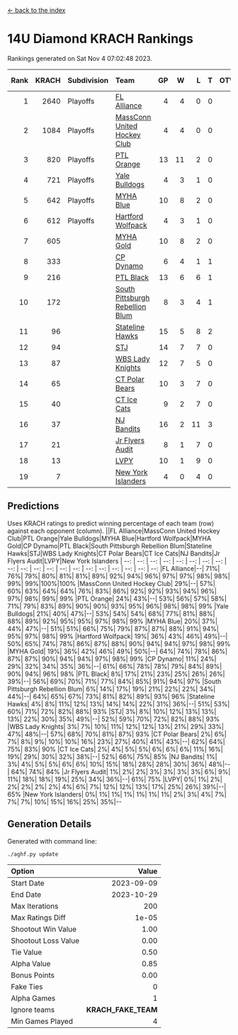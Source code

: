 [<- back to the index](readme.md)
# 14U Diamond KRACH Rankings
Rankings generated on Sat Nov  4 07:02:48 2023.

Rank|KRACH|Subdivision|Team|GP|W|L|T|OTW|OTL|SoS|Exp Wins|Win Diff
---:|---:|:---|:---|---:|---:|---:|---:|---:|---:|---:|---:|---:
1|2640|Playoffs|[FL Alliance](https://gamesheetstats.com/seasons/3663/teams/156905/schedule)|4|4|0|0|0|0|84|4.8|-0.0
2|1084|Playoffs|[MassConn United Hockey Club](https://gamesheetstats.com/seasons/3663/teams/140810/schedule)|4|4|0|0|0|0|34|4.8|-0.0
3|820|Playoffs|[PTL Orange](https://gamesheetstats.com/seasons/3663/teams/140821/schedule)|13|11|2|0|1|0|192|11.9|0.0
4|721|Playoffs|[Yale Bulldogs](https://gamesheetstats.com/seasons/3663/teams/156906/schedule)|4|3|1|0|0|0|311|3.9|0.0
5|642|Playoffs|[MYHA Blue](https://gamesheetstats.com/seasons/3663/teams/140816/schedule)|10|8|2|0|1|0|182|8.9|0.0
6|612|Playoffs|[Hartford Wolfpack](https://gamesheetstats.com/seasons/3663/teams/140814/schedule)|4|3|1|0|0|1|228|3.9|0.0
7|605||[MYHA Gold](https://gamesheetstats.com/seasons/3663/teams/140824/schedule)|10|8|2|0|0|0|242|8.9|0.0
8|333||[CP Dynamo](https://gamesheetstats.com/seasons/3663/teams/140823/schedule)|6|4|1|1|0|0|160|5.4|0.0
9|216||[PTL Black](https://gamesheetstats.com/seasons/3663/teams/140815/schedule)|13|6|6|1|0|0|490|7.3|-0.0
10|172||[South Pittsburgh Rebellion Blum](https://gamesheetstats.com/seasons/3663/teams/140812/schedule)|8|3|4|1|0|0|308|4.4|0.0
11|96||[Stateline Hawks](https://gamesheetstats.com/seasons/3663/teams/140813/schedule)|15|5|8|2|0|0|356|6.9|0.0
12|94||[STJ](https://gamesheetstats.com/seasons/3663/teams/140822/schedule)|14|7|7|0|0|0|251|7.9|0.0
13|87||[WBS Lady Knights](https://gamesheetstats.com/seasons/3663/teams/140825/schedule)|12|7|5|0|0|0|289|7.9|0.0
14|65||[CT Polar Bears](https://gamesheetstats.com/seasons/3663/teams/140818/schedule)|10|3|7|0|0|0|437|3.9|0.0
15|40||[CT Ice Cats](https://gamesheetstats.com/seasons/3663/teams/140826/schedule)|9|2|7|0|0|1|411|2.9|0.0
16|37||[NJ Bandits](https://gamesheetstats.com/seasons/3663/teams/140828/schedule)|16|2|11|3|0|0|430|4.4|0.0
17|21||[Jr Flyers Audit](https://gamesheetstats.com/seasons/3663/teams/140819/schedule)|8|1|7|0|0|0|276|1.9|0.0
18|13||[LVPY](https://gamesheetstats.com/seasons/3663/teams/140820/schedule)|10|1|9|0|0|0|250|1.9|0.0
19|7||[New York Islanders](https://gamesheetstats.com/seasons/3663/teams/140832/schedule)|4|0|4|0|0|0|161|0.9|0.0

## Predictions
Uses KRACH ratings to predict winning percentage of each team (row) against each opponent (column).
||FL Alliance|MassConn United Hockey Club|PTL Orange|Yale Bulldogs|MYHA Blue|Hartford Wolfpack|MYHA Gold|CP Dynamo|PTL Black|South Pittsburgh Rebellion Blum|Stateline Hawks|STJ|WBS Lady Knights|CT Polar Bears|CT Ice Cats|NJ Bandits|Jr Flyers Audit|LVPY|New York Islanders
| --: | --: | --: | --: | --: | --: | --: | --: | --: | --: | --: | --: | --: | --: | --: | --: | --: | --: | --: | --: 
|FL Alliance|--| 71%| 76%| 79%| 80%| 81%| 81%| 89%| 92%| 94%| 96%| 97%| 97%| 98%| 98%| 99%| 99%|100%|100%
|MassConn United Hockey Club| 29%|--| 57%| 60%| 63%| 64%| 64%| 76%| 83%| 86%| 92%| 92%| 93%| 94%| 96%| 97%| 98%| 99%| 99%
|PTL Orange| 24%| 43%|--| 53%| 56%| 57%| 58%| 71%| 79%| 83%| 89%| 90%| 90%| 93%| 95%| 96%| 98%| 98%| 99%
|Yale Bulldogs| 21%| 40%| 47%|--| 53%| 54%| 54%| 68%| 77%| 81%| 88%| 88%| 89%| 92%| 95%| 95%| 97%| 98%| 99%
|MYHA Blue| 20%| 37%| 44%| 47%|--| 51%| 51%| 66%| 75%| 79%| 87%| 87%| 88%| 91%| 94%| 95%| 97%| 98%| 99%
|Hartford Wolfpack| 19%| 36%| 43%| 46%| 49%|--| 50%| 65%| 74%| 78%| 86%| 87%| 88%| 90%| 94%| 94%| 97%| 98%| 99%
|MYHA Gold| 19%| 36%| 42%| 46%| 49%| 50%|--| 64%| 74%| 78%| 86%| 87%| 87%| 90%| 94%| 94%| 97%| 98%| 99%
|CP Dynamo| 11%| 24%| 29%| 32%| 34%| 35%| 36%|--| 61%| 66%| 78%| 78%| 79%| 84%| 89%| 90%| 94%| 96%| 98%
|PTL Black|  8%| 17%| 21%| 23%| 25%| 26%| 26%| 39%|--| 56%| 69%| 70%| 71%| 77%| 84%| 85%| 91%| 94%| 97%
|South Pittsburgh Rebellion Blum|  6%| 14%| 17%| 19%| 21%| 22%| 22%| 34%| 44%|--| 64%| 65%| 67%| 73%| 81%| 82%| 89%| 93%| 96%
|Stateline Hawks|  4%|  8%| 11%| 12%| 13%| 14%| 14%| 22%| 31%| 36%|--| 51%| 53%| 60%| 71%| 72%| 82%| 88%| 93%
|STJ|  3%|  8%| 10%| 12%| 13%| 13%| 13%| 22%| 30%| 35%| 49%|--| 52%| 59%| 70%| 72%| 82%| 88%| 93%
|WBS Lady Knights|  3%|  7%| 10%| 11%| 12%| 12%| 13%| 21%| 29%| 33%| 47%| 48%|--| 57%| 68%| 70%| 81%| 87%| 93%
|CT Polar Bears|  2%|  6%|  7%|  8%|  9%| 10%| 10%| 16%| 23%| 27%| 40%| 41%| 43%|--| 62%| 64%| 75%| 83%| 90%
|CT Ice Cats|  2%|  4%|  5%|  5%|  6%|  6%|  6%| 11%| 16%| 19%| 29%| 30%| 32%| 38%|--| 52%| 66%| 75%| 85%
|NJ Bandits|  1%|  3%|  4%|  5%|  5%|  6%|  6%| 10%| 15%| 18%| 28%| 28%| 30%| 36%| 48%|--| 64%| 74%| 84%
|Jr Flyers Audit|  1%|  2%|  2%|  3%|  3%|  3%|  3%|  6%|  9%| 11%| 18%| 18%| 19%| 25%| 34%| 36%|--| 61%| 75%
|LVPY|  0%|  1%|  2%|  2%|  2%|  2%|  2%|  4%|  6%|  7%| 12%| 12%| 13%| 17%| 25%| 26%| 39%|--| 65%
|New York Islanders|  0%|  1%|  1%|  1%|  1%|  1%|  1%|  2%|  3%|  4%|  7%|  7%|  7%| 10%| 15%| 16%| 25%| 35%|--

## Generation Details

Generated with command line:
```
./aghf.py update
```

| Option | Value |
| :----- | ----: |
| Start Date | 2023-09-09 |
| End Date | 2023-10-29 |
| Max Iterations | 200 |
| Max Ratings Diff | 1e-05 |
| Shootout Win Value | 1.00 |
| Shootout Loss Value | 0.00 |
| Tie Value | 0.50 |
| Alpha Value | 0.85 |
| Bonus Points | 0.00 |
| Fake Ties | 0 |
| Alpha Games | 1 |
| Ignore teams | __KRACH_FAKE_TEAM__ |
| Min Games Played | 4 |

